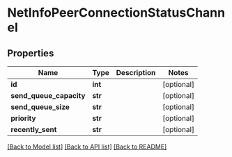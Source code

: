 # NetInfoPeerConnectionStatusChannel

## Properties
Name | Type | Description | Notes
------------ | ------------- | ------------- | -------------
**id** | **int** |  | [optional] 
**send_queue_capacity** | **str** |  | [optional] 
**send_queue_size** | **str** |  | [optional] 
**priority** | **str** |  | [optional] 
**recently_sent** | **str** |  | [optional] 

[[Back to Model list]](../README.md#documentation-for-models) [[Back to API list]](../README.md#documentation-for-api-endpoints) [[Back to README]](../README.md)

